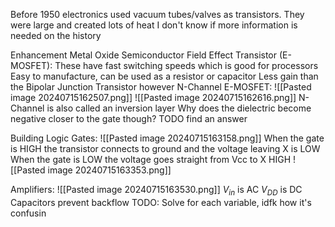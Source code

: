 Before 1950 electronics used vacuum tubes/valves as transistors. They were large and created lots of heat
I don't know if more information is needed on the history

Enhancement Metal Oxide Semiconductor Field Effect Transistor (E-MOSFET):
	These have fast switching speeds which is good for processors
	Easy to manufacture, can be used as a resistor or capacitor 
	Less gain than the Bipolar Junction Transistor however
	N-Channel E-MOSFET:
		![[Pasted image 20240715162507.png]]
		![[Pasted image 20240715162616.png]]
		N-Channel is also called an inversion layer
		Why does the dielectric become negative closer to the gate though? 
			TODO find an answer

Building Logic Gates:
	![[Pasted image 20240715163158.png]]
		When the gate is HIGH the transistor connects to ground and the voltage leaving X is LOW
		When the gate is LOW the voltage goes straight from Vcc to X HIGH
	![[Pasted image 20240715163353.png]]

Amplifiers:
	![[Pasted image 20240715163530.png]]
	$V_{in}$ is AC
	$V_{DD}$ is DC
	Capacitors prevent backflow
	TODO:
		Solve for each variable, idfk how it's confusin